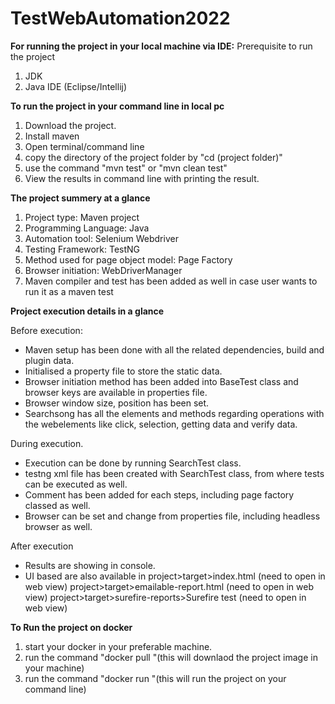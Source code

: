 # TestWebAutomation2022


**For running the project in your local machine via IDE:**
Prerequisite to run the project 
1. JDK
2. Java IDE (Eclipse/Intellij)


**To run the project in your command line in local pc**
1. Download the project.
2. Install maven
3. Open terminal/command line
4. copy the directory of the project folder by "cd (project folder)"
5. use the command "mvn test" or "mvn clean test"
6. View the results in command line with printing the result.



**The project summery at a glance**

1. Project type: Maven project
2. Programming Language: Java
3. Automation tool: Selenium Webdriver
4. Testing Framework: TestNG
5. Method used for page object model: Page Factory 
6. Browser initiation: WebDriverManager 
7. Maven compiler and test has been added as well in case user wants to run it as a maven test



**Project execution details in a glance**

Before execution:
- Maven setup has been done with all the related dependencies, build and plugin data.
- Initialised a property file to store the static data.
- Browser initiation method has been added into BaseTest class and browser keys are available in properties file.
- Browser window size, position has been set. 
- Searchsong has all the elements and methods regarding operations with the webelements like click, selection, getting data and verify data.


During execution. 
- Execution can be done by running SearchTest class.
- testng xml file has been created with SearchTest class, from where tests can be executed as well.
- Comment has been added for each steps, including page factory classed as well. 
- Browser can be set and change from properties file, including headless browser as well. 

After execution
- Results are showing in console. 
- UI based are also available in 
	project>target>index.html (need to open in web view)
	project>target>emailable-report.html (need to open in web view)
	project>target>surefire-reports>Surefire test (need to open in web view)
	
	
	
**To Run the project on docker**
1. start your docker in your preferable machine.
2. run the command "docker pull "(this will downlaod the project image in your machine)
3. run the command "docker run "(this will run the project on your command line)


